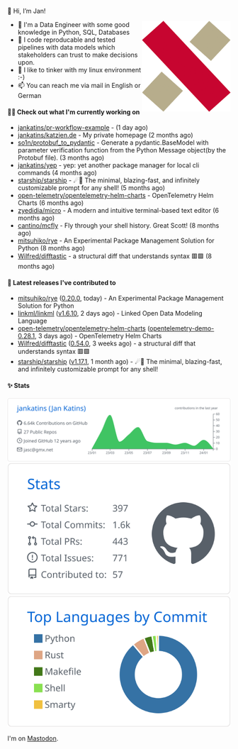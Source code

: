 👋 Hi, I’m Jan!

<img align="right" src="https://raw.githubusercontent.com/kreuzwerkerbot/kreuzwerkerbot/master/assets/xw.png" width="200">

- 🌱 I'm a Data Engineer with some good knowledge in Python, SQL, Databases
- 💪 I code reproducable and tested pipelines with data models which stakeholders can trust to make decisions upon.
- 💞️ I like to tinker with my linux environment :-)
- 📫 You can reach me via mail in English or German

#### 👩‍💻 Check out what I'm currently working on

- [jankatins/pr-workflow-example](https://github.com/jankatins/pr-workflow-example) -  (1 day ago)
- [jankatins/katzien.de](https://github.com/jankatins/katzien.de) - My private homepage (2 months ago)
- [so1n/protobuf_to_pydantic](https://github.com/so1n/protobuf_to_pydantic) - Generate a pydantic.BaseModel with parameter verification function from the Python Message object(by the Protobuf file). (3 months ago)
- [jankatins/yep](https://github.com/jankatins/yep) - yep: yet another package manager for local cli commands (4 months ago)
- [starship/starship](https://github.com/starship/starship) - ☄🌌️  The minimal, blazing-fast, and infinitely customizable prompt for any shell! (5 months ago)
- [open-telemetry/opentelemetry-helm-charts](https://github.com/open-telemetry/opentelemetry-helm-charts) - OpenTelemetry Helm Charts (6 months ago)
- [zyedidia/micro](https://github.com/zyedidia/micro) - A modern and intuitive terminal-based text editor (6 months ago)
- [cantino/mcfly](https://github.com/cantino/mcfly) - Fly through your shell history. Great Scott! (8 months ago)
- [mitsuhiko/rye](https://github.com/mitsuhiko/rye) - An Experimental Package Management Solution for Python (8 months ago)
- [Wilfred/difftastic](https://github.com/Wilfred/difftastic) - a structural diff that understands syntax 🟥🟩 (8 months ago)

#### 🔭 Latest releases I've contributed to

- [mitsuhiko/rye](https://github.com/mitsuhiko/rye) ([0.20.0](https://github.com/mitsuhiko/rye/releases/tag/0.20.0), today) - An Experimental Package Management Solution for Python
- [linkml/linkml](https://github.com/linkml/linkml) ([v1.6.10](https://github.com/linkml/linkml/releases/tag/v1.6.10), 2 days ago) - Linked Open Data Modeling Language
- [open-telemetry/opentelemetry-helm-charts](https://github.com/open-telemetry/opentelemetry-helm-charts) ([opentelemetry-demo-0.28.1](https://github.com/open-telemetry/opentelemetry-helm-charts/releases/tag/opentelemetry-demo-0.28.1), 3 days ago) - OpenTelemetry Helm Charts
- [Wilfred/difftastic](https://github.com/Wilfred/difftastic) ([0.54.0](https://github.com/Wilfred/difftastic/releases/tag/0.54.0), 3 weeks ago) - a structural diff that understands syntax 🟥🟩
- [starship/starship](https://github.com/starship/starship) ([v1.17.1](https://github.com/starship/starship/releases/tag/v1.17.1), 1 month ago) - ☄🌌️  The minimal, blazing-fast, and infinitely customizable prompt for any shell!


#### ✨ Stats

  [![](https://raw.githubusercontent.com/jankatins/jankatins/master/profile-summary-card-output/github/0-profile-details.svg)](https://github.com/vn7n24fzkq/github-profile-summary-cards)
  [![](https://raw.githubusercontent.com/jankatins/jankatins/master/profile-summary-card-output/github/3-stats.svg)](https://github.com/vn7n24fzkq/github-profile-summary-cards)
  [![](https://raw.githubusercontent.com/jankatins/jankatins/master/profile-summary-card-output/github/2-most-commit-language.svg)](https://github.com/vn7n24fzkq/github-profile-summary-cards)

I'm on <a rel="me" href="https://fosstodon.org/@jankatins">Mastodon</a>.
